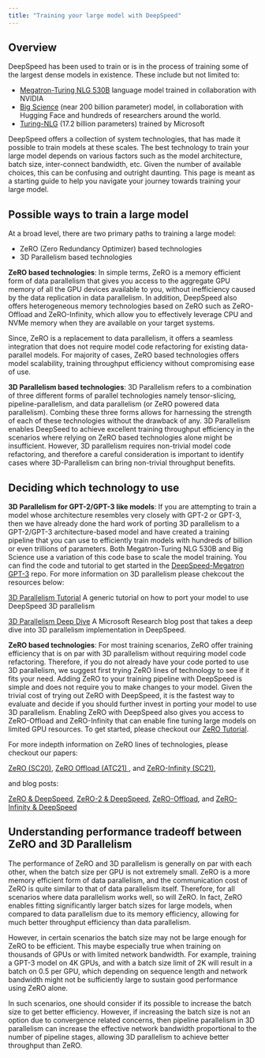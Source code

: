 ```yaml
---
title: "Training your large model with DeepSpeed"
---
```


## Overview

DeepSpeed has been used to train or is in the process of training some of the largest dense models in existence. These include but not limited to:

* [Megatron-Turing NLG 530B](https://www.microsoft.com/en-us/research/blog/using-deepspeed-and-megatron-to-train-megatron-turing-nlg-530b-the-worlds-largest-and-most-powerful-generative-language-model/) language model trained in collaboration with NVIDIA
* [Big Science](https://bigscience.huggingface.co/) (near 200 billion parameter) model, in collaboration with Hugging Face and hundreds of researchers around the world.
* [Turing-NLG](https://www.microsoft.com/en-us/research/blog/turing-nlg-a-17-billion-parameter-language-model-by-microsoft/) (17.2 billion parameters) trained by Microsoft

DeepSpeed offers a collection of system technologies, that has made it possible to train models at these scales. The best technology to train your large model depends on various factors such as the model architecture, batch size, inter-connect bandwidth, etc. Given the number of available choices, this can be confusing and outright daunting. This page is meant as a starting guide to help you navigate your journey towards training your large model.

## Possible ways to train a large model

At a broad level, there are two primary paths to training a large model:

* ZeRO (Zero Redundancy Optimizer) based technologies
* 3D Parallelism based technologies

**ZeRO based technologies**: In simple terms, ZeRO is a memory efficient form of data parallelism that gives you access to the aggregate GPU memory of all the GPU devices available to you, without inefficiency caused by the data replication in data parallelism. In addition, DeepSpeed also offers heterogeneous memory technologies based on ZeRO such as ZeRO-Offload and ZeRO-Infinity, which allow you to effectively leverage CPU and NVMe memory when they are available on your target systems.

Since, ZeRO is a replacement to data parallelism, it offers a seamless integration that does not require model code refactoring for existing data-parallel models. For majority of cases, ZeRO based technologies offers model scalability, training throughput efficiency without compromising ease of use.

**3D Parallelism based technologies**: 3D Parallelism refers to a combination of three different forms of parallel technologies namely tensor-slicing, pipeline-parallelism, and data parallelism (or ZeRO powered data parallelism). Combing these three forms allows for harnessing the strength of each of these technologies without the drawback of any. 3D Parallelism enables DeepSeed to achieve excellent training throughput efficiency in the scenarios where relying on ZeRO based technologies alone might be insufficient. However, 3D parallelism requires non-trivial model code refactoring, and therefore a careful consideration is important to identify cases where 3D-Parallelism can bring non-trivial throughput benefits.

## Deciding which technology to use

**3D Parallelism for GPT-2/GPT-3 like models**: If you are attempting to train a model whose architecture resembles very closely with GPT-2 or GPT-3, then we have already done the hard work of porting 3D parallelism to a GPT-2/GPT-3 architecture-based model and have created a training pipeline that you can use to efficiently train models with hundreds of billion or even trillions of parameters. Both Megatron-Turing NLG 530B and Big Science use a variation of this code base to scale the model training. You can find the code and tutorial to get started in the [DeepSpeed-Megatron GPT-3](https://github.com/microsoft/megatron-deepspeed) repo. For more information on 3D parallelism please chekcout the resources below:

[3D Parallelism Tutorial](https://www.deepspeed.ai/tutorials/pipeline/) A generic tutorial on how to port your model to use DeepSpeed 3D parallelism

[3D Parallelism Deep Dive](https://www.microsoft.com/en-us/research/blog/deepspeed-extreme-scale-model-training-for-everyone/) A Microsoft Research blog post that takes a deep dive into 3D parallelism implementation in DeepSpeed.

**ZeRO based technologies**: For most training scenarios, ZeRO offer training efficiency that is on par with 3D parallelism without requiring model code refactoring. Therefore, if you do not already have your code ported to use 3D parallelism, we suggest first trying ZeRO lines of technology to see if it fits your need. Adding ZeRO to your training pipeline with DeepSpeed is simple and does not require you to make changes to your model.  Given the trivial cost of trying out ZeRO with DeepSpeed, it is the fastest way to evaluate and decide if you should further invest in porting your model to use 3D parallelism. Enabling ZeRO with DeepSpeed also gives you access to ZeRO-Offload and ZeRO-Infinity that can enable fine tuning large models on limited GPU resources. To get started, please checkout our [ZeRO Tutorial](https://www.deepspeed.ai/tutorials/zero/).

For more indepth information on ZeRO lines of technologies, please checkout our papers:

[ZeRO (SC20)](https://arxiv.org/pdf/1910.02054.pdf), [ZeRO Offload (ATC21) ](https://www.usenix.org/system/files/atc21-ren-jie.pdf), and [ZeRO-Infinity (SC21)](https://arxiv.org/pdf/2104.07857.pdf),

and blog posts:

[ZeRO & DeepSpeed](https://www.microsoft.com/en-us/research/blog/zero-deepspeed-new-system-optimizations-enable-training-models-with-over-100-billion-parameters/ ), [ZeRO-2 & DeepSpeed](https://www.microsoft.com/en-us/research/blog/zero-2-deepspeed-shattering-barriers-of-deep-learning-speed-scale/ ), [ZeRO-Offload](https://www.microsoft.com/en-us/research/blog/deepspeed-extreme-scale-model-training-for-everyone/ ), and [ZeRO-Infinity & DeepSpeed](https://www.microsoft.com/en-us/research/blog/zero-infinity-and-deepspeed-unlocking-unprecedented-model-scale-for-deep-learning-training/ )

## Understanding performance tradeoff between ZeRO and 3D Parallelism

The performance of ZeRO and 3D parallelism is generally on par with each other, when the batch size per GPU is not extremely small. ZeRO is a more memory efficient form of data parallelism, and the communication cost of ZeRO is quite similar to that of data parallelism itself. Therefore, for all scenarios where data parallelism works well, so will ZeRO. In fact, ZeRO enables fitting significantly larger batch sizes for large models, when compared to data parallelism due to its memory efficiency, allowing for much better throughput efficiency than data parallelism.

However, in certain scenarios the batch size may not be large enough for ZeRO to be efficient. This maybe especially true when training on thousands of GPUs or with limited network bandwidth. For example, training a GPT-3 model on 4K GPUs, and with a batch size limit of 2K will result in a batch on 0.5 per GPU, which depending on sequence length and network bandwidth might not be sufficiently large to sustain good performance using ZeRO alone.

In such scenarios, one should consider if its possible to increase the batch size to get better efficiency. However, if increasing the batch size is not an option due to convergence related concerns, then pipeline parallelism in 3D parallelism can increase the effective network bandwidth proportional to the number of pipeline stages, allowing 3D parallelism to achieve better throughput than ZeRO.
